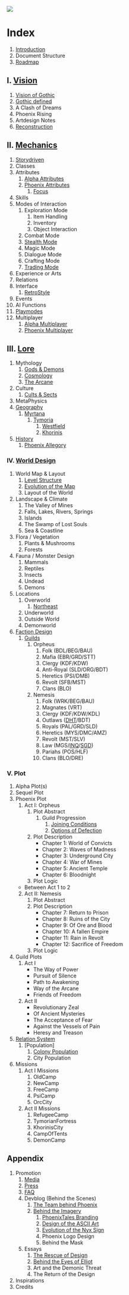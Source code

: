 <a href="/"><img src="/_img/phnx3.png"></a>

# Index

1. [Introduction](/)
2. Document Structure
3. [Roadmap](/roadmap)
<!--About the Author-->


## I. [Vision](/vision/)

1. [Vision of Gothic](/vision/vision-of-gothic)
2. [Gothic defined](/vision/gothic-defined)
3. A Clash of Dreams
4. Phoenix Rising
5. Artdesign Notes
6. [Reconstruction](/vision/reconstruction)


## II. [Mechanics](/mechanics/)

1. [Storydriven](/mechanics/storydriven)
2. Classes
3. Attributes
   1. [Alpha Attributes](/mechanics/attributes-alpha)
   2. [Phoenix Attributes](/mechanics/attributes-phoenix)
      1. [Focus](/mechanics/focus)
4. Skills
5. Modes of Interaction 
	1. Exploration Mode
		1. Item Handling
		2. Inventory
		3. Object Interaction 
	2. Combat Mode
	3. [Stealth Mode](/mechanics/stealth)
	4. Magic Mode
	5. Dialogue Mode
	6. Crafting Mode
	7. [Trading Mode](/mechanics/trading)
6. Experience or Arts
7. Relations
8. Interface
	1. [RetroStyle](/mechanics/retro-style)
9. Events
10. AI Functions
11. [Playmodes](/mechanics/playmodes)
12. Multiplayer
	1. [Alpha Multiplayer](/mechanics/multiplayer-alpha)
	2. [Phoenix Multiplayer](/mechanics/multiplayer-phoenix)


<!-- ## [Story](/story/story) -->

<!-- ### III. [Setting](/story/setting) -->

## III. [Lore](/lore/)

1. Mythology
   1. [Gods & Demons](/lore/gods)
   2. [Cosmology](/lore/spheres)
   3. [The Arcane](/lore/arcane)
2. Culture
   1. [Cults & Sects](/lore/cults)
3. MetaPhysics  
4. [Geography](/lore/geography)
   1. [Myrtana](/lore/myrtana)
      1. [Tymoria](/lore/tymoris)
         1. [Westfield](/lore/westfield)
         2. [Khorinis](/lore/khorinis)
5. [History](/lore/history) 
   1. [Phoenix Allegory](/lore/phoenix-allegory)


### IV. [World Design](/world/)

1. World Map & Layout
	1. [Level Structure](/world/level-structure)
	2. [Evolution of the Map](/world/map-evolution)
	3. Layout of the World
2. Landscape & Climate
    1. The Valley of Mines
	2. Falls, Lakes, Rivers, Springs
	3. Islands
	4. The Swamp of Lost Souls
    5. Sea & Coastline 
3. Flora / Vegetation
    1. Plants & Mushrooms
    2. Forests 
4. Fauna / Monster Design
    1. Mammals
    2. Reptiles
    3. Insects
    4. Undead
    5. Demons
5. Locations
    1. Overworld
		1. [Northeast](/world/northeast) 
    2. Underworld
    3. Outside World
    4. Demonworld
6. [Faction Design](/world/factions/)
	1. [Guilds](/world/factions/guilds/guilds-descriptions)
		1. Orpheus
			1. Folk (BDL/BEG/BAU)
			2. Mafia (EBR/GRD/STT)
			3. Clergy (KDF/KDW)
			4. Anti-Royal (SLD/ORG/BDT)
			5. Heretics (PSI/DMB)
			6. Revolt (SFB/MST)
			7. Clans (BLO)
		2. Nemesis
			1. Folk (WRK/BEG/BAU)
			2. Magnates (VRT)
			3. Clergy (KDF/KDW/KDL)
			4. Outlaws ([DHT](/world/factions/guilds/demonhunters)/BDT)
			5. Royals (PAL/GRD/SLD)
			5. Heretics (MYS/DMC/AMZ)
			6. Revolt (MST/SLV)
			7. Law (MGS/[INQ](/world/factions/guilds/inquisition)/[SGD](/world/factions/guilds/black-guard))
			8. Pariahs (POS/HLF)
			9. Clans (BLO/DRE)


### V. Plot

1. Alpha Plot(s) <!-- including story events + guild attitudes -->
2. Sequel Plot
3. Phoenix Plot 
	1. Act I: Orpheus
		1. Plot Abstract
			1. Guild Progression
				1. [Joining Conditions](/story/factions/guilds-joining-conditions)
				2. [Options of Defection](/story/factions/options-of-defection)     
		2. Plot Description
			* Chapter 1: World of Convicts
			* Chapter 2: Waves of Madness
			* Chapter 3: Underground City
			* Chapter 4: War of Mines
			* Chapter 5: Ancient Temple
			* Chapter 6: Bloodnight
		3. Plot Logic  
	* Between Act 1 to 2
	2. Act II: Nemesis
		1. Plot Abstract
		2. Plot Description
			* Chapter 7: Return to Prison
			* Chapter 8: Ruins of the City
			* Chapter 9: Of Ore and Blood
			* Chapter 10: A fallen Empire
			* Chapter 11: Rain in Revolt
			* Chapter 12: Sacrifice of Freedom
		3. Plot Logic
4. Guild Plots
	1. Act I 
		* The Way of Power <!-- Grd, OC or Fighter in general -->
		<!-- * Fate of the Gladiator // Merc/NC --> 
		<!-- * Life for the Temple // Tpl/Psi -->
		<!-- * A Shadow in the Crowd // -->
		* Pursuit of Silence <!-- Thief General --> 
		<!-- * Red Blood on blue Scarves // Org -->
		* Path to Awakening
		* Way of the Arcane
		* Friends of Freedom
	2. Act II
		* Revolutionary Zeal
		* Of Ancient Mysteries
		* The Acceptance of Fear
		* Against the Vessels of Pain
		* Heresy and Treason
5. [Relation System](/story/relation-system)
	1. [Population]
		1. [Colony Population](/story/factions/colony-population)	
		2. City Population
6. Missions
	1. Act I Missions
		1. OldCamp
		2. NewCamp
		3. FreeCamp
		4. PsiCamp
		5. OrcCity
	2. Act II Missions
		1. RefugeeCamp
		2. TymorianFortress
		3. KhorinisCity
		4. CampOfTents
		5. DemonCamp


## Appendix

1. Promotion
	1. [Media](/promo/media)
	2. [Press](/promo/press)
	3. [FAQ](/promo/faq/en)
	3. Devblog (Behind the Scenes)
		1. [The Team behind Phoenix](/appendix/behind-the-scenes/team)
		2. [Behind the Imagery](/appendix/behind-the-scenes/behind-the-imagery)
			1. [PhoenixTales Branding](/appendix/behind-the-scenes/team-branding)
			2. [Design of the ASCII Art](/appendix/behind-the-scenes/ascii)
			3. [Evolution of the Nyx Sign](/appendix/behind-the-scenes/nyx-sign)
			4. Phoenix Logo Design
			5. Behind the Mask
	4. Essays
		1. [The Rescue of Design](/appendix/behind-the-scenes/rescue-of-design)
		2. [Behind the Eyes of Elliot](/appendix/behind-the-scenes/behind-the-eyes)
		3. Art and the Demonic Threat 
		4. The Return of the Design
2. Inspirations
3. Credits


<p class="doc-pdf">
<!-- Download the Docs -->
<!-- Physical Print -->
</p>

<style>

/*
	.header { 
		font-family: "IBM VGA 8x16"; 
  		text-transform: uppercase;
		font-size: 16px;
		margin: 0 1em 0;
		padding: 0;
		position: absolute;
	}


	@media only screen
	and (max-width : 820px) {
	
	/* HIDE HEADING due to inclusion in menu button */
	/*		.header { display: none; }
	} */
</style>
